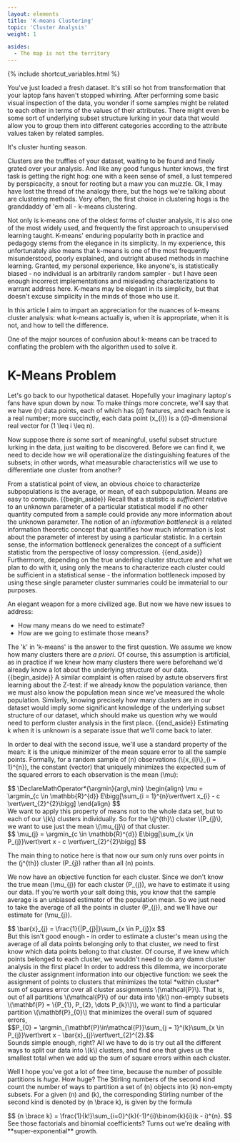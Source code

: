 ```yaml
---
layout: elements
title: 'K-means Clustering'
topic: 'Cluster Analysis'
weight: 1

asides:
  - The map is not the territory
---
```

{% include shortcut_variables.html %}
<div id="top-plot"></div>

You've just loaded a fresh dataset. It's still so hot from transformation that
your laptop fans haven't stopped whirring. After performing some basic visual
inspection of the data, you wonder if some samples might be related to each
other in terms of the values of their attributes. There might even be some sort
of underlying subset structure lurking in your data that would allow you to
group them into different categories according to the attribute values taken by
related samples.

It's cluster hunting season.

Clusters are the truffles of your dataset, waiting to be found and finely grated
over your analysis. And like any good fungus hunter knows, the first
task is getting the right hog: one with a keen sense of smell, a lust tempered
by perspicacity, a snout for rooting but a maw you can muzzle. Ok, I may have
lost the thread of the analogy there, but the hogs we're talking about are
clustering methods. Very often, the first choice in clustering hogs is the
granddaddy of 'em all - k-means clustering.

Not only is k-means one of the oldest forms of cluster analysis, it is also one
of the most widely used, and frequently the first approach to unsupervised
learning taught. K-means' enduring popularity both in practice and pedagogy
stems from the elegance in its simplicity. In my experience, this unfortunately
also means that k-means is one of the most frequently misunderstood, poorly
explained, and outright abused methods in machine learning. Granted, my personal
experience, like anyone's, is statistically biased - no individual is an
arbitrarily random sampler - but I have seen enough incorrect implementations
and misleading characterizations to warrant address here. K-means may be elegant
in its simplicity, but that doesn't excuse simplicity in the minds of those who
use it.

In this article I aim to impart an appreciation for the nuances of k-means
cluster analysis: what k-means actually is, when it is appropriate, when it is
not, and how to tell the difference.

One of the major sources of confusion about k-means can be traced to conflating
the problem with the algorithm used to solve it.

# K-Means Problem

Let's go back to our hypothetical dataset. Hopefully your imaginary laptop's
fans have spun down by now. To make things more concrete, we'll say that we have <mjx-container>\(n\)</mjx-container> data points, each of which has <mjx-container>\(d\)</mjx-container> features, and each feature is a real
number; more succinctly, each data point <mjx-container>\(x_{i}\)</mjx-container> is a <mjx-container>\(d\)</mjx-container>-dimensional real
vector for <mjx-container>\(1 \leq i \leq n\)</mjx-container>.

Now suppose there *is* some sort of meaningful, useful subset structure lurking
in the data, just waiting to be discovered. Before we can find it, we need to
decide how we will operationalize the distinguishing features of the subsets;
in other words, what measurable characteristics will we use to differentiate
one cluster from another?

From a statistical point of view, an obvious choice to characterize
subpopulations is the average, or mean, of each subpopulation. Means are easy
to compute.
{{begin_aside}} Recall that a statistic is <dfn>sufficient</dfn> relative to an unknown
parameter of a particular statistical model if no other quantity computed from
a sample could provide any more information about the unknown parameter. The
notion of an <dfn>information bottleneck</dfn> is a related information
theoretic concept that quantifies how much information is lost about the
parameter of interest by using a particular statistic. In a certain sense, the
information bottleneck generalizes the concept of a sufficient statistic from
the perspective of lossy compression.
{{end_aside}}
Furthermore, depending on the true underling cluster structure and
what we plan to do with it, using only the means to characterize each cluster
could be sufficient in a statistical sense - the information bottleneck imposed
by using these single parameter cluster summaries could be immaterial to our
purposes.

An elegant weapon for a more civilized age. But now we have new issues to
address:
 - How many means do we need to estimate?
 - How are we going to estimate those means?

The 'k' in 'k-means' is the answer to the first question. We assume we know how
many clusters there are <i class="latin">a priori</i>. Of course, this
assumption is artificial, as in practice if we knew how many clusters there were
beforehand we'd already know a lot about the underlying structure of our data.
{{begin_aside}} A similar complaint is often
raised by astute observers first learning about the Z-test: if we already know
the population variance, then we must also know the population mean since we've
measured the whole population. Similarly, knowing precisely how many clusters
are in our dataset would imply some significant knowledge of the underlying
subset structure of our dataset, which should make us question why we would need
to perform cluster analysis in the first place. {{end_aside}}
Estimating k when it is
unknown is a separate issue that we'll come back to later.

In order to deal with the second issue, we'll use a standard property of the
mean: it is the unique minimizer of the mean square error to all the sample points.
Formally, for a random sample of <mjx-container>\(n\)</mjx-container> observations <mjx-container>\(\\{x_{i}\\}_{i = 1}^{n}\)</mjx-container>,
the constant (vector) that uniquely minimizes the expected sum of the squared
errors to each observation is the mean <mjx-container>\(\mu\)</mjx-container>:

<div>
$$
\DeclareMathOperator*{\argmin}{arg\,min}
\begin{align}
\mu = \argmin_{c \in \mathbb{R}^{d}} E\bigg[\sum_{i = 1}^{n}\vert\vert x_{i} - c \vert\vert_{2}^{2}\bigg]
\end{align}
$$
</div>
We want to apply this property of means not to the whole data set, but to
each of our <mjx-container>\(k\)</mjx-container> clusters individually. So for the <mjx-container>\(j^{th}\)</mjx-container> cluster <mjx-container>\(P_{j}\)</mjx-container>, we
want to use just the mean <mjx-container>\(\mu_{j}\) of that cluster.

<div>
$$
\mu_{j} = \argmin_{c \in \mathbb{R}^{d}} E\bigg[\sum_{x \in P_{j}}\vert\vert x - c \vert\vert_{2}^{2}\bigg]
$$
</div>

The main thing to notice here is that now our sum only runs over points in the <mjx-container>\(j^{th}\)</mjx-container>
cluster <mjx-container>\(P_{j}\)</mjx-container> rather than all <mjx-container>\(n\)</mjx-container> points.

We now have an objective function for each cluster. Since we don't know the
true mean <mjx-container>\(\mu_{j}\)</mjx-container> for each cluster <mjx-container>\(P_{j}\)</mjx-container>, we have to estimate it using our
data. If you're worth your salt doing this, you know that the sample average is an
unbiased estimator of the population mean. So we just need to take the average
of all the points in cluster <mjx-container>\(P_{j}\)</mjx-container>, and we'll have our estimate for <mjx-container>\(\mu_{j}\)</mjx-container>.
<div>
$$
\bar{x}_{j} = \frac{1}{|P_{j}|}\sum_{x \in P_{j}}x
$$
</div>
But this isn't good enough - in order to estimate a cluster's mean using the
average of all data points belonging only to that cluster, we need to first know
which data points belong to that cluster. Of course, if we knew which points
belonged to each cluster, we wouldn't need to do any damn cluster analysis in
the first place! In order to address this dilemma, we incorporate the cluster
assignment information into our objective function: we seek the assignment of
points to clusters that minimizes the total *within cluster* sum of squares
error over all cluster assignments <mjx-container>\(\mathcal{P}\)</mjx-container>.
That is, out of all partitions <mjx-container>\(\mathcal{P}\)</mjx-container> of our data into <mjx-container>\(k\)</mjx-container> non-empty subsets <mjx-container>\(\mathbf{P} = \{P_{1}, P_{2}, \dots P_{k}\}\)</mjx-container>, we want to find a particular
partition <mjx-container>\(\mathbf{P}_{0}\)</mjx-container> that minimizes the overall sum of squared errors,
<div>
$$P_{0} = \argmin_{\mathbf{P}\in\mathcal{P}}\sum_{j = 1}^{k}\sum_{x \in P_{j}}\vert\vert x - \bar{x}_{j}\vert\vert_{2}^{2}.$$
</div>
Sounds simple enough, right? All we have to do is try out all the different ways
to split our data into <mjx-container>\(k\)</mjx-container> clusters, and find one that gives us the smallest
total when we add up the sum of square errors within each cluster.

Well I hope you've got a lot of free time, because the number of possible
partitions is *huge*. How huge? The Stirling numbers of the second kind count
the number of ways to partition a set of <mjx-container>\(n\)</mjx-container> objects into <mjx-container>\(k\)</mjx-container> non-empty subsets.
For a given <mjx-container>\(n\)</mjx-container> and <mjx-container>\(k\)</mjx-container>, the corresponding Stirling number of the second kind is
denoted by <mjx-container>\(n \brace k\)</mjx-container>, is given by the
formula
<div>
$$
{n \brace k} = \frac{1}{k!}\sum_{i=0}^{k}(-1)^{i}\binom{k}{i}(k - i)^{n}.
$$
</div>
See those factorials and binomial coefficients? Turns out we're dealing with
**super-exponential** growth. 

<script src="/assets/js/d3.js"></script>
<script src="/assets/js/elements/Unsupervised/Cluster_Analysis/kmeans.js"></script>
